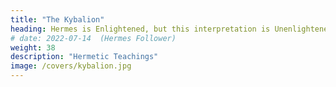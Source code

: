 ```yaml
---
title: "The Kybalion"
heading: Hermes is Enlightened, but this interpretation is Unenlightened
# date: 2022-07-14  (Hermes Follower)
weight: 38
description: "Hermetic Teachings"
image: /covers/kybalion.jpg
---
```


